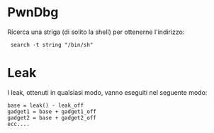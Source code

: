 # PwnDbg

Ricerca una striga (di solito la shell) per ottenerne l'indirizzo:

```
 search -t string "/bin/sh" 
```

# Leak
I leak, ottenuti in qualsiasi modo, vanno eseguiti nel seguente modo:

```
base = leak() - leak_off
gadget1 = base + gadget1_off
gadget2 = base + gadget2_off
ecc....
```
